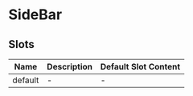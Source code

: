 # SideBar

## Slots

<!-- @vuese:SideBar:slots:start -->
|Name|Description|Default Slot Content|
|---|---|---|
|default|-|-|

<!-- @vuese:SideBar:slots:end -->
